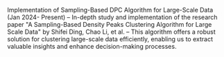 Implementation of Sampling-Based DPC Algorithm for Large-Scale Data (Jan 2024- Present)
– In-depth study and implementation of the research paper "A Sampling-Based Density Peaks Clustering Algorithm for Large Scale Data" by Shifei Ding, Chao Li, et al.
– This algorithm offers a robust solution for clustering large-scale data efficiently, enabling us to extract valuable insights and enhance decision-making processes.
